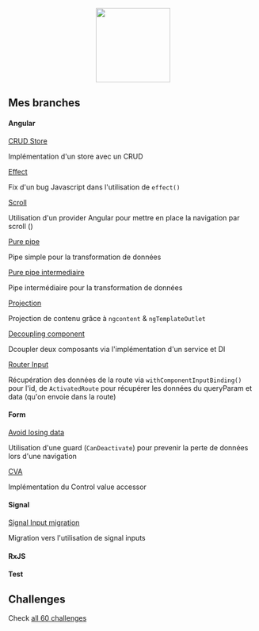 <p align='center'>
  <img src='./logo/angular-challenge.png' height="150px"/>
</p>

## Mes branches

####

#### Angular

[CRUD Store](https://github.com/iliasse-e/angular-challenges/blob/crud)

Implémentation d'un store avec un CRUD

[Effect](https://github.com/iliasse-e/angular-challenges/tree/effect)

Fix d'un bug Javascript dans l'utilisation de `effect()`

[Scroll](https://github.com/iliasse-e/angular-challenges/tree/scroll)

Utilisation d'un provider Angular pour mettre en place la navigation par scroll ()

[Pure pipe](https://github.com/iliasse-e/angular-challenges/tree/refactor/pure-pipe-easy)

Pipe simple pour la transformation de données

[Pure pipe intermediaire](https://github.com/iliasse-e/angular-challenges/tree/pure-pipe-intermediate)

Pipe intermédiaire pour la transformation de données

[Projection](https://github.com/iliasse-e/angular-challenges/tree/projection)

Projection de contenu grâce à `ngcontent` & `ngTemplateOutlet`

[Decoupling component](https://github.com/iliasse-e/angular-challenges/tree/decoupling-33)

Dcoupler deux composants via l'implémentation d'un service et DI

[Router Input](https://github.com/iliasse-e/angular-challenges/tree/router-input)

Récupération des données de la route via `withComponentInputBinding()` pour l'id,
de `ActivatedRoute` pour récupérer les données du queryParam et data (qu'on envoie dans la route)

####

#### Form

[Avoid losing data](https://github.com/iliasse-e/angular-challenges/tree/avoid-losing-form-data)

Utilisation d'une guard (`CanDeactivate`) pour prevenir la perte de données lors d'une navigation

[CVA](https://github.com/iliasse-e/angular-challenges/tree/controlvalue-accessor)

Implémentation du Control value accessor

####

#### Signal

[Signal Input migration](https://github.com/iliasse-e/angular-challenges/tree/signal-input-migration)

Migration vers l'utilisation de signal inputs

####

#### RxJS

####

#### Test

## Challenges

Check [all 60 challenges](https://angular-challenges.vercel.app/)
